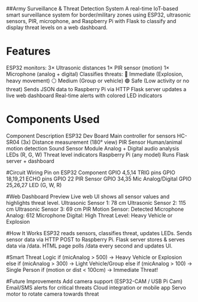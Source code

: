  ##Army Surveillance & Threat Detection System
A real-time IoT-based smart surveillance system for border/military zones using ESP32, ultrasonic sensors, PIR, microphone, and Raspberry Pi with Flask to classify and display threat levels on a web dashboard.

# Features
ESP32 monitors:
 3× Ultrasonic distances
 1× PIR sensor (motion)
 1× Microphone (analog + digital)
Classifies threats:
 🔴 Immediate (Explosion, heavy movement)
 ⚪ Medium (Group or vehicle)
 🟢 Safe (Low activity or no threat)
Sends JSON data to Raspberry Pi via HTTP
Flask server updates a live web dashboard
Real-time alerts with colored LED indicators

# Components Used
Component	Description
ESP32 Dev Board	Main controller for sensors
HC-SR04 (3x)	Distance measurement (180° view)
PIR Sensor	Human/animal motion detection
Sound Sensor Module	Analog + Digital audio analysis
LEDs (R, G, W)	Threat level indicators
Raspberry Pi (any model)	Runs Flask server + dashboard

#Circuit Wiring
Pin on ESP32	Component
GPIO 4,5,14	TRIG pins
GPIO 18,19,21	ECHO pins
GPIO 22	PIR Sensor
GPIO 34,35	Mic Analog/Digital
GPIO 25,26,27	LED (G, W, R)

#Web Dashboard Preview
Live web UI shows all sensor values and highlights threat level.
Ultrasonic Sensor 1: 78 cm
Ultrasonic Sensor 2: 115 cm
Ultrasonic Sensor 3: 69 cm
PIR Motion Sensor: Detected
Microphone Analog: 612
Microphone Digital: High
Threat Level: Heavy Vehicle or Explosion

#How It Works
ESP32 reads sensors, classifies threat, updates LEDs.
Sends sensor data via HTTP POST to Raspberry Pi.
Flask server stores & serves data via /data.
HTML page polls /data every second and updates UI.

#Smart Threat Logic
if (micAnalog > 500) → Heavy Vehicle or Explosion
else if (micAnalog > 300) → Light Vehicle/Group
else if (micAnalog > 100) → Single Person
if (motion or dist < 100cm) → Immediate Threat!

#Future Improvements
Add camera support (ESP32-CAM / USB Pi Cam)
Email/SMS alerts for critical threats
Cloud integration or mobile app
Servo motor to rotate camera towards threat



